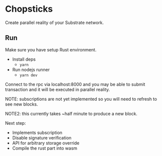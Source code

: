 # Chopsticks

Create parallel reality of your Substrate network.

## Run

Make sure you have setup Rust environment.

- Install deps
  - `yarn`
- Run nodejs runner
  - `yarn dev`

Connect to the rpc via localhost:8000 and you may be able to submit transaction and it will be executed in parallel reality.

NOTE: subscriptions are not yet implemented so you will need to refresh to see new blocks.

NOTE2: this currently takes ~half minute to produce a new block.

Next step:

- Implements subscription
- Disable signature verification
- API for arbitrary storage override
- Compile the rust part into wasm
